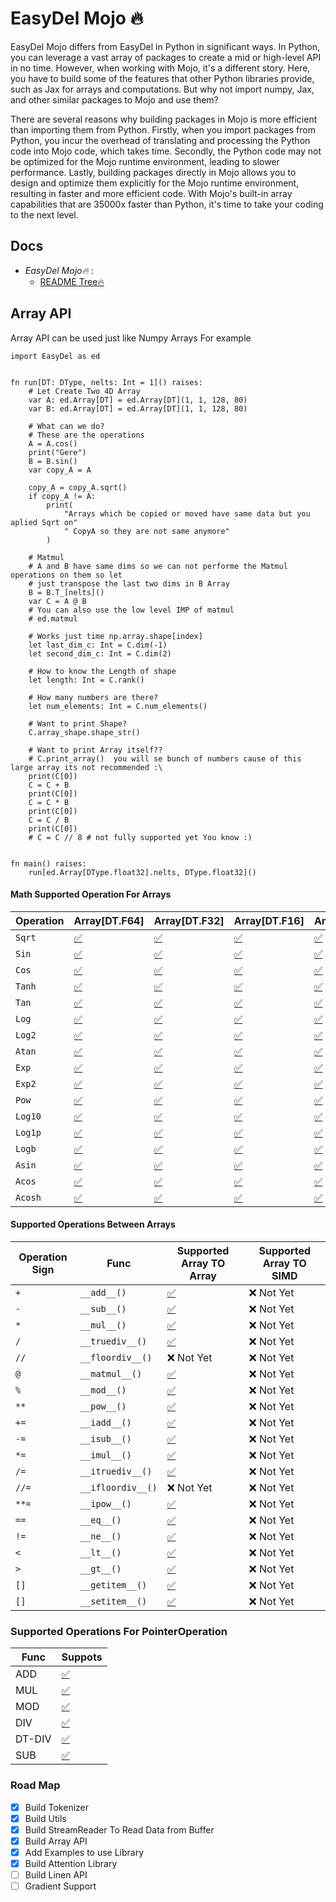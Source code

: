 # EasyDel Mojo 🔥

EasyDel Mojo differs from EasyDel in Python in significant ways. In Python, you can leverage a vast array of packages to create a mid or high-level API in no time. However, when working with Mojo, it's a different story. Here, you have to build some of the features that other Python libraries provide, such as Jax for arrays and computations. But why not import numpy, Jax, and other similar packages to Mojo and use them?

There are several reasons why building packages in Mojo is more efficient than importing them from Python. Firstly, when you import packages from Python, you incur the overhead of translating and processing the Python code into Mojo code, which takes time. Secondly, the Python code may not be optimized for the Mojo runtime environment, leading to slower performance. Lastly, building packages directly in Mojo allows you to design and optimize them explicitly for the Mojo runtime environment, resulting in faster and more efficient code. With Mojo's built-in array capabilities that are 35000x faster than Python, it's time to take your coding to the next level.

## Docs

* _EasyDel Mojo🔥_ :
  * [README Tree🔥](https://erfanzar.github.io/EasyDeL/lib/mojo)

## Array API

Array API can be used just like Numpy Arrays For example

```mojo
import EasyDel as ed


fn run[DT: DType, nelts: Int = 1]() raises:
    # Let Create Two 4D Array
    var A: ed.Array[DT] = ed.Array[DT](1, 1, 128, 80)
    var B: ed.Array[DT] = ed.Array[DT](1, 1, 128, 80)

    # What can we do?
    # These are the operations
    A = A.cos()
    print("Gere")
    B = B.sin()
    var copy_A = A

    copy_A = copy_A.sqrt()
    if copy_A != A:
        print(
            "Arrays which be copied or moved have same data but you aplied Sqrt on"
            " CopyA so they are not same anymore"
        )

    # Matmul
    # A and B have same dims so we can not performe the Matmul operations on them so let
    # just transpose the last two dims in B Array
    B = B.T_[nelts]()
    var C = A @ B
    # You can also use the low level IMP of matmul 
    # ed.matmul

    # Works just time np.array.shape[index]
    let last_dim_c: Int = C.dim(-1)
    let second_dim_c: Int = C.dim(2)

    # How to know the Length of shape
    let length: Int = C.rank()

    # How many numbers are there?
    let num_elements: Int = C.num_elements()

    # Want to print Shape?
    C.array_shape.shape_str()

    # Want to print Array itself??
    # C.print_array()  you will se bunch of numbers cause of this large array its not recommended :\
    print(C[0])
    C = C + B
    print(C[0])
    C = C * B
    print(C[0])
    C = C / B
    print(C[0])
    # C = C // 8 # not fully supported yet You know :)
  

fn main() raises:
    run[ed.Array[DType.float32].nelts, DType.float32]()

```

#### Math Supported Operation For Arrays

| Operation | Array[DT.F64]                                 | Array[DT.F32]                                 | Array[DT.F16]                                 | Array[DT.BF16]                                |
| --------- | --------------------------------------------- | --------------------------------------------- | --------------------------------------------- | --------------------------------------------- |
| `Sqrt`    | [✅](https://emojipedia.org/check-mark-button) | [✅](https://emojipedia.org/check-mark-button) | [✅](https://emojipedia.org/check-mark-button) | [✅](https://emojipedia.org/check-mark-button) |
| `Sin`     | [✅](https://emojipedia.org/check-mark-button) | [✅](https://emojipedia.org/check-mark-button) | [✅](https://emojipedia.org/check-mark-button) | [✅](https://emojipedia.org/check-mark-button) |
| `Cos`     | [✅](https://emojipedia.org/check-mark-button) | [✅](https://emojipedia.org/check-mark-button) | [✅](https://emojipedia.org/check-mark-button) | [✅](https://emojipedia.org/check-mark-button) |
| `Tanh`    | [✅](https://emojipedia.org/check-mark-button) | [✅](https://emojipedia.org/check-mark-button) | [✅](https://emojipedia.org/check-mark-button) | [✅](https://emojipedia.org/check-mark-button) |
| `Tan`     | [✅](https://emojipedia.org/check-mark-button) | [✅](https://emojipedia.org/check-mark-button) | [✅](https://emojipedia.org/check-mark-button) | [✅](https://emojipedia.org/check-mark-button) |
| `Log`     | [✅](https://emojipedia.org/check-mark-button) | [✅](https://emojipedia.org/check-mark-button) | [✅](https://emojipedia.org/check-mark-button) | [✅](https://emojipedia.org/check-mark-button) |
| `Log2`    | [✅](https://emojipedia.org/check-mark-button) | [✅](https://emojipedia.org/check-mark-button) | [✅](https://emojipedia.org/check-mark-button) | [✅](https://emojipedia.org/check-mark-button) |
| `Atan`    | [✅](https://emojipedia.org/check-mark-button) | [✅](https://emojipedia.org/check-mark-button) | [✅](https://emojipedia.org/check-mark-button) | [✅](https://emojipedia.org/check-mark-button) |
| `Exp`     | [✅](https://emojipedia.org/check-mark-button) | [✅](https://emojipedia.org/check-mark-button) | [✅](https://emojipedia.org/check-mark-button) | [✅](https://emojipedia.org/check-mark-button) |
| `Exp2`    | [✅](https://emojipedia.org/check-mark-button) | [✅](https://emojipedia.org/check-mark-button) | [✅](https://emojipedia.org/check-mark-button) | [✅](https://emojipedia.org/check-mark-button) |
| `Pow`     | [✅](https://emojipedia.org/check-mark-button) | [✅](https://emojipedia.org/check-mark-button) | [✅](https://emojipedia.org/check-mark-button) | [✅](https://emojipedia.org/check-mark-button) |
| `Log10`   | [✅](https://emojipedia.org/check-mark-button) | [✅](https://emojipedia.org/check-mark-button) | [✅](https://emojipedia.org/check-mark-button) | [✅](https://emojipedia.org/check-mark-button) |
| `Log1p`   | [✅](https://emojipedia.org/check-mark-button) | [✅](https://emojipedia.org/check-mark-button) | [✅](https://emojipedia.org/check-mark-button) | [✅](https://emojipedia.org/check-mark-button) |
| `Logb`    | [✅](https://emojipedia.org/check-mark-button) | [✅](https://emojipedia.org/check-mark-button) | [✅](https://emojipedia.org/check-mark-button) | [✅](https://emojipedia.org/check-mark-button) |
| `Asin`    | [✅](https://emojipedia.org/check-mark-button) | [✅](https://emojipedia.org/check-mark-button) | [✅](https://emojipedia.org/check-mark-button) | [✅](https://emojipedia.org/check-mark-button) |
| `Acos`    | [✅](https://emojipedia.org/check-mark-button) | [✅](https://emojipedia.org/check-mark-button) | [✅](https://emojipedia.org/check-mark-button) | [✅](https://emojipedia.org/check-mark-button) |
| `Acosh`   | [✅](https://emojipedia.org/check-mark-button) | [✅](https://emojipedia.org/check-mark-button) | [✅](https://emojipedia.org/check-mark-button) | [✅](https://emojipedia.org/check-mark-button) |

#### Supported Operations Between Arrays

| Operation Sign | Func              | Supported Array TO Array                      | Supported Array TO SIMD |
| -------------- | ----------------- | --------------------------------------------- | ----------------------- |
| `+`            | `__add__()`       | [✅](https://emojipedia.org/check-mark-button) | ❌ Not Yet               |
| `-`            | `__sub__()`       | [✅](https://emojipedia.org/check-mark-button) | ❌ Not Yet               |
| `*`            | `__mul__()`       | [✅](https://emojipedia.org/check-mark-button) | ❌ Not Yet               |
| `/`            | `__truediv__()`   | [✅](https://emojipedia.org/check-mark-button) | ❌ Not Yet               |
| `//`           | `__floordiv__()`  | ❌ Not Yet                                     | ❌ Not Yet               |
| `@`            | `__matmul__()`    | [✅](https://emojipedia.org/check-mark-button) | ❌ Not Yet               |
| `%`            | `__mod__()`       | [✅](https://emojipedia.org/check-mark-button) | ❌ Not Yet               |
| `**`           | `__pow__()`       | [✅](https://emojipedia.org/check-mark-button) | ❌ Not Yet               |
| `+=`           | `__iadd__()`      | [✅](https://emojipedia.org/check-mark-button) | ❌ Not Yet               |
| `-=`           | `__isub__()`      | [✅](https://emojipedia.org/check-mark-button) | ❌ Not Yet               |
| `*=`           | `__imul__()`      | [✅](https://emojipedia.org/check-mark-button) | ❌ Not Yet               |
| `/=`           | `__itruediv__()`  | [✅](https://emojipedia.org/check-mark-button) | ❌ Not Yet               |
| `//=`          | `__ifloordiv__()` | ❌ Not Yet                                     | ❌ Not Yet               |
| `**=`          | `__ipow__()`      | [✅](https://emojipedia.org/check-mark-button) | ❌ Not Yet               |
| `==`           | `__eq__()`        | [✅](https://emojipedia.org/check-mark-button) | ❌ Not Yet               |
| `!=`           | `__ne__()`        | [✅](https://emojipedia.org/check-mark-button) | ❌ Not Yet               |
| `<`            | `__lt__()`        | [✅](https://emojipedia.org/check-mark-button) | ❌ Not Yet               |
| `>`            | `__gt__()`        | [✅](https://emojipedia.org/check-mark-button) | ❌ Not Yet               |
| `[]`           | `__getitem__()`   | [✅](https://emojipedia.org/check-mark-button) | ❌ Not Yet               |
| `[]`           | `__setitem__()`   | [✅](https://emojipedia.org/check-mark-button) | ❌ Not Yet               |



### Supported Operations For PointerOperation

| Func  | Suppots                                       |
| ----- | --------------------------------------------- |
| ADD   | [✅](https://emojipedia.org/check-mark-button) |
| MUL   | [✅](https://emojipedia.org/check-mark-button) |
| MOD   | [✅](https://emojipedia.org/check-mark-button) |
| DIV   | [✅](https://emojipedia.org/check-mark-button) |
| DT-DIV | [✅](https://emojipedia.org/check-mark-button) |
| SUB   | [✅](https://emojipedia.org/check-mark-button) |

### Road Map

* [X] Build Tokenizer
* [X] Build Utils
* [X] Build StreamReader To Read Data from Buffer
* [X] Build Array API
* [X] Add Examples to use Library
* [X] Build Attention Library
* [ ] Build Linen API
* [ ] Gradient Support
